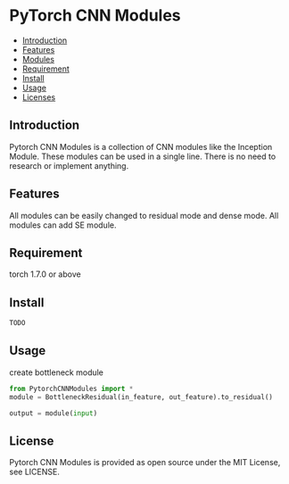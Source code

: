 # PyTorch CNN Modules

- [Introduction](#introduction)
- [Features](#features)
- [Modules](#modules)
- [Requirement](#requirement)
- [Install](#install)
- [Usage](#usage)
- [Licenses](#licenses)

## Introduction
Pytorch CNN Modules is a collection of CNN modules like the Inception Module.
These modules can be used in a single line.
There is no need to research or implement anything.

## Features
All modules can be easily changed to residual mode and dense mode.
All modules can add SE module.

## Requirement
torch 1.7.0 or above

## Install
```bash
TODO
```

## Usage
create bottleneck module
```python
from PytorchCNNModules import *
module = BottleneckResidual(in_feature, out_feature).to_residual()

output = module(input)
```

## License
Pytorch CNN Modules is provided as open source under the MIT License, see LICENSE.